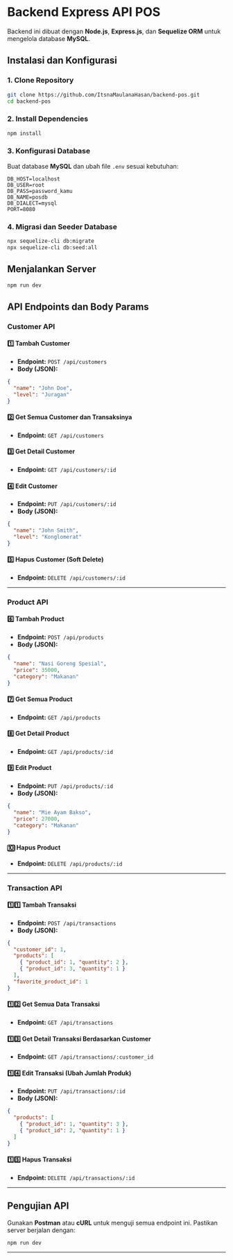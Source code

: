 # Backend Express API POS

Backend ini dibuat dengan **Node.js**, **Express.js**, dan **Sequelize ORM** untuk mengelola database **MySQL**.

## Instalasi dan Konfigurasi

### 1. Clone Repository

```sh
git clone https://github.com/ItsnaMaulanaHasan/backend-pos.git
cd backend-pos
```

### 2. Install Dependencies

```sh
npm install
```

### 3. Konfigurasi Database

Buat database **MySQL** dan ubah file `.env` sesuai kebutuhan:

```
DB_HOST=localhost
DB_USER=root
DB_PASS=password_kamu
DB_NAME=posdb
DB_DIALECT=mysql
PORT=8080
```

### 4. Migrasi dan Seeder Database

```sh
npx sequelize-cli db:migrate
npx sequelize-cli db:seed:all
```

## Menjalankan Server

```sh
npm run dev
```

## API Endpoints dan Body Params

### **Customer API**

#### **1️⃣ Tambah Customer**

- **Endpoint:** `POST /api/customers`
- **Body (JSON):**

```json
{
  "name": "John Doe",
  "level": "Juragan"
}
```

#### **2️⃣ Get Semua Customer dan Transaksinya**

- **Endpoint:** `GET /api/customers`

#### **3️⃣ Get Detail Customer**

- **Endpoint:** `GET /api/customers/:id`

#### **4️⃣ Edit Customer**

- **Endpoint:** `PUT /api/customers/:id`
- **Body (JSON):**

```json
{
  "name": "John Smith",
  "level": "Konglomerat"
}
```

#### **5️⃣ Hapus Customer (Soft Delete)**

- **Endpoint:** `DELETE /api/customers/:id`

---

### **Product API**

#### **6️⃣ Tambah Product**

- **Endpoint:** `POST /api/products`
- **Body (JSON):**

```json
{
  "name": "Nasi Goreng Spesial",
  "price": 35000,
  "category": "Makanan"
}
```

#### **7️⃣ Get Semua Product**

- **Endpoint:** `GET /api/products`

#### **8️⃣ Get Detail Product**

- **Endpoint:** `GET /api/products/:id`

#### **9️⃣ Edit Product**

- **Endpoint:** `PUT /api/products/:id`
- **Body (JSON):**

```json
{
  "name": "Mie Ayam Bakso",
  "price": 27000,
  "category": "Makanan"
}
```

#### **🔟 Hapus Product**

- **Endpoint:** `DELETE /api/products/:id`

---

### **Transaction API**

#### **1️⃣1️⃣ Tambah Transaksi**

- **Endpoint:** `POST /api/transactions`
- **Body (JSON):**

```json
{
  "customer_id": 1,
  "products": [
    { "product_id": 1, "quantity": 2 },
    { "product_id": 3, "quantity": 1 }
  ],
  "favorite_product_id": 1
}
```

#### **1️⃣2️⃣ Get Semua Data Transaksi**

- **Endpoint:** `GET /api/transactions`

#### **1️⃣3️⃣ Get Detail Transaksi Berdasarkan Customer**

- **Endpoint:** `GET /api/transactions/:customer_id`

#### **1️⃣4️⃣ Edit Transaksi (Ubah Jumlah Produk)**

- **Endpoint:** `PUT /api/transactions/:id`
- **Body (JSON):**

```json
{
  "products": [
    { "product_id": 1, "quantity": 3 },
    { "product_id": 2, "quantity": 1 }
  ]
}
```

#### **1️⃣5️⃣ Hapus Transaksi**

- **Endpoint:** `DELETE /api/transactions/:id`

---

## Pengujian API

Gunakan **Postman** atau **cURL** untuk menguji semua endpoint ini.
Pastikan server berjalan dengan:

```sh
npm run dev
```

---
